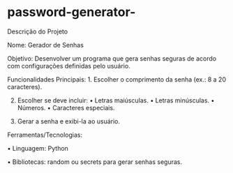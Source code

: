 # password-generator-
Descrição do Projeto

Nome: Gerador de Senhas

Objetivo: Desenvolver um programa que gera senhas seguras de acordo com configurações definidas pelo usuário.

Funcionalidades Principais:
	1.	Escolher o comprimento da senha (ex.: 8 a 20 caracteres).
	
 2.	Escolher se deve incluir:
	•	Letras maiúsculas.
	•	Letras minúsculas.
	•	Números.
	•	Caracteres especiais.
	
 3.	Gerar a senha e exibi-la ao usuário.

Ferramentas/Tecnologias:
	
 •	Linguagem: Python
	
 •	Bibliotecas: random ou secrets para gerar senhas seguras.

